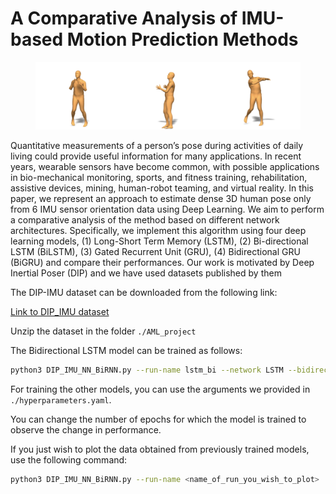 # A Comparative Analysis of IMU-based Motion Prediction Methods
<figure>
  <img src="./Misc/g1091.png" alt="Ablation Study Results">
</figure>

Quantitative measurements of a person’s pose during activities of daily living could provide useful information
for many applications. In recent years, wearable sensors have become common, with possible applications in
bio-mechanical monitoring, sports, and fitness training, rehabilitation, assistive devices, mining, human-robot
teaming, and virtual reality. In this paper, we represent an approach to estimate dense 3D human pose only from 6
IMU sensor orientation data using Deep Learning. We aim to perform a comparative analysis of the method based
on different network architectures. Specifically, we implement this algorithm using four deep learning models, (1)
Long-Short Term Memory (LSTM), (2) Bi-directional LSTM (BiLSTM), (3) Gated Recurrent Unit (GRU), (4)
Bidirectional GRU (BiGRU) and compare their performances. Our work is motivated by Deep Inertial Poser
(DIP) and we have used datasets published by them

The DIP-IMU dataset can be downloaded from the following link:

[Link to DIP_IMU dataset](https://drive.google.com/file/d/11jatRze_KlKH61ir1eu-xfeFD65nbvPj/view?usp=sharing)

Unzip the dataset in the folder `./AML_project`

The Bidirectional LSTM model can be trained as follows:

```bash
python3 DIP_IMU_NN_BiRNN.py --run-name lstm_bi --network LSTM --bidirectional --train --epochs 30
```
For training the other models, you can use the arguments we provided in `./hyperparameters.yaml`.

You can change the number of epochs for which the model is trained to observe the change in performance. 

If you just wish to plot the data obtained from previously trained models, use the following command:

```bash
python3 DIP_IMU_NN_BiRNN.py --run-name <name_of_run_you_wish_to_plot> 
```

